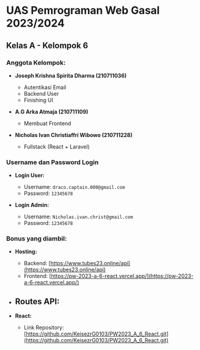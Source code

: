 # UAS Pemrograman Web Gasal 2023/2024

## Kelas A - Kelompok 6

### Anggota Kelompok:
- **Joseph Krishna Spirita Dharma (210711036)**
  - Autentikasi Email
  - Backend User
  - Finishing UI

- **A.G Arka Atmaja (210711109)**
  - Membuat Frontend

- **Nicholas Ivan Christiaffri Wibowo (210711228)**
  - Fullstack (React + Laravel)

### Username dan Password Login
- **Login User:**
  - Username: `draco.captain.000@gmail.com`
  - Password: `12345678`

- **Login Admin:**
  - Username: `Nicholas.ivan.christ@gmail.com`
  - Password: `12345678`

### Bonus yang diambil:
- **Hosting:**
  - Backend: [https://www.tubes23.online/api](https://www.tubes23.online/api)
  - Frontend: [https://pw-2023-a-6-react.vercel.app/](https://pw-2023-a-6-react.vercel.app/)

- **Routes API:**
  - 

- **React:**
  - Link Repository: [https://github.com/KeisezrG0103/PW2023_A_6_React.git](https://github.com/KeisezrG0103/PW2023_A_6_React.git)
